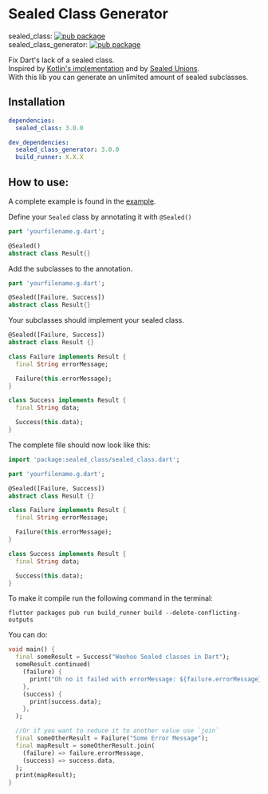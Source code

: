 # Sealed Class Generator

sealed_class: [![pub package](https://img.shields.io/pub/v/sealed_class.svg)](https://pub.dartlang.org/packages/sealed_class)  
sealed_class_generator: [![pub package](https://img.shields.io/pub/v/sealed_class_generator.svg)](https://pub.dartlang.org/packages/sealed_class_generator)

Fix Dart's lack of a sealed class.  
Inspired by [Kotlin's implementation](https://kotlinlang.org/docs/reference/sealed-classes.html) and by [Sealed Unions](https://pub.dev/packages/sealed_unions).  
With this lib you can generate an unlimited amount of sealed subclasses.

## Installation

```yaml
dependencies:
  sealed_class: 3.0.0

dev_dependencies:
  sealed_class_generator: 3.0.0
  build_runner: X.X.X
```

## How to use:

A complete example is found in the [example](https://github.com/timrijckaert/sealed_class_generator/tree/master/example).  

Define your `Sealed` class by annotating it with `@Sealed()`  

```dart
part 'yourfilename.g.dart';

@Sealed()
abstract class Result{}
```

Add the subclasses to the annotation.   

```dart
part 'yourfilename.g.dart';

@Sealed([Failure, Success])
abstract class Result{}
```

Your subclasses should implement your sealed class.

```dart
@Sealed([Failure, Success])
abstract class Result {}

class Failure implements Result {
  final String errorMessage;

  Failure(this.errorMessage);
}

class Success implements Result {
  final String data;

  Success(this.data);
}
```

The complete file should now look like this:  

````dart
import 'package:sealed_class/sealed_class.dart';

part 'yourfilename.g.dart';

@Sealed([Failure, Success])
abstract class Result {}

class Failure implements Result {
  final String errorMessage;

  Failure(this.errorMessage);
}

class Success implements Result {
  final String data;

  Success(this.data);
}
````

To make it compile run the following command in the terminal:  

```shell script
flutter packages pub run build_runner build --delete-conflicting-outputs
```

You can do:  

```dart
void main() {
  final someResult = Success("Woohoo Sealed classes in Dart");
  someResult.continued(
    (failure) {
      print("Oh no it failed with errorMessage: ${failure.errorMessage}");
    },
    (success) {
      print(success.data);
    },
  );

  //Or if you want to reduce it to another value use `join`
  final someOtherResult = Failure("Some Error Message");
  final mapResult = someOtherResult.join(
    (failure) => failure.errorMessage,
    (success) => success.data,
  );
  print(mapResult);
}
```

